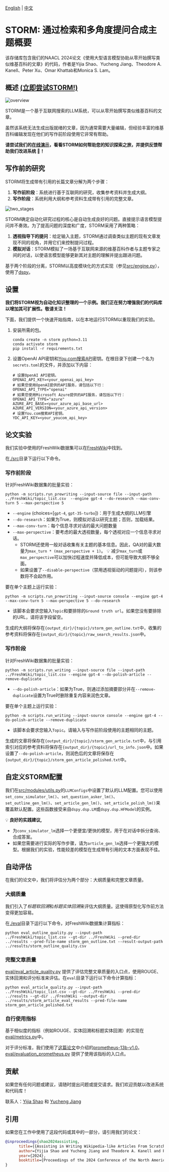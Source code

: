 [English](README.md) | [中文](README-zh.md)

# STORM: 通过检索和多角度提问合成主题概要

该存储库包含我们的NAACL 2024论文《使用大型语言模型协助从零开始撰写类似维基百科的文章》的代码，作者是Yijia Shao、Yucheng Jiang、Theodore A. Kanell、Peter Xu、Omar Khattab和Monica S. Lam。

## 概述 [(立即尝试STORM!)](https://storm.genie.stanford.edu/)

![overview](assets/overview.png)

STORM是一个基于互联网搜索的LLM系统，可以从零开始撰写类似维基百科的文章。

虽然该系统无法生成出版就绪的文章，因为通常需要大量编辑，但经验丰富的维基百科编辑发现在他们的写作前阶段使用它非常有帮助。

**请尝试我们的[在线演示](https://storm.genie.stanford.edu/)，看看STORM如何帮助您的知识探索之旅，并提供反馈帮助我们改进系统 🙏！**

## 写作前的研究

STORM将生成带有引用的长篇文章分解为两个步骤：

1. **写作前阶段**：系统进行基于互联网的研究，收集参考资料并生成大纲。
2. **写作阶段**：系统利用大纲和参考资料生成带有引用的完整文章。

![two_stages](assets/two_stages.jpg)

STORM确定自动化研究过程的核心是自动生成良好的问题。直接提示语言模型提问并不奏效。为了提高问题的深度和广度，STORM采用了两种策略：
1. **透视指导下的提问**：给定输入主题，STORM通过调查类似主题的现有文章发现不同的视角，并用它们来控制提问过程。
2. **模拟对话**：STORM模拟了一场基于互联网来源的维基百科作者与主题专家之间的对话，以使语言模型能够更新其对主题的理解并提出跟进问题。

基于两个阶段的分离，STORM以高度模块化的方式实现（参见[src/engine.py](src/engine.py)），使用了[dspy](https://github.com/stanfordnlp/dspy)。

## 设置

**我们将STORM视为自动化知识整理的一个示例。我们正在努力增强我们的代码库以增加其可扩展性。敬请关注！**

下面，我们提供一个快速开始指南，以在本地运行STORM以重现我们的实验。

1. 安装所需的包。
   ```shell
   conda create -n storm python=3.11
   conda activate storm
   pip install -r requirements.txt
   ```
2. 设置OpenAI API密钥和[You.com搜索API](https://api.you.com/)密钥。在根目录下创建一个名为`secrets.toml`的文件，并添加以下内容：
    ```shell
    # 设置OpenAI API密钥。
    OPENAI_API_KEY=<your_openai_api_key>
    # 如果您使用OpenAI提供的API服务，请包括以下行：
    OPENAI_API_TYPE="openai"
    # 如果您使用Microsoft Azure提供的API服务，请包括以下行：
    OPENAI_API_TYPE="azure"
    AZURE_API_BASE=<your_azure_api_base_url>
    AZURE_API_VERSION=<your_azure_api_version>
    # 设置You.com搜索API密钥。
    YDC_API_KEY=<your_youcom_api_key>
    ```

## 论文实验

我们实验中使用的FreshWiki数据集可以在[FreshWiki](FreshWiki)中找到。

在[./src](src)目录下运行以下命令。

### 写作前阶段

针对FreshWiki数据集的批量实验：
```shell
python -m scripts.run_prewriting --input-source file --input-path ../FreshWiki/topic_list.csv  --engine gpt-4 --do-research --max-conv-turn 5 --max-perspective 5
```
- `--engine` (choices=[`gpt-4`, `gpt-35-turbo`])：用于生成大纲的LLM引擎
- `--do-research`：如果为True，则模拟对话以研究主题；否则，加载结果。
- `--max-conv-turn`：每个信息寻求对话的最大问题数量
- `--max-perspective`：要考虑的最大透视数量，每个透视对应一个信息寻求对话。
  - STORM还使用一般对话收集有关主题的基本信息。因此，QA对的最大数量为`max_turn * (max_perspective + 1)`。 :bulb: 减少`max_turn`或`max_perspective`可以加快过程速度并降低成本，但可能导致大纲不够全面。
  - 如果设置了`--disable-perspective`（禁用透视驱动的问题提问），则该参数将不会起作用。

要在单个主题上运行实验：
```shell
python -m scripts.run_prewriting --input-source console --engine gpt-4 --max-conv-turn 5 --max-perspective 5 --do-research
```
- 该脚本会要求您输入`Topic`和要排除的`Ground truth url`。如果您没有要排除的URL，请将该字段留空。

生成的大纲将保存在`{output_dir}/{topic}/storm_gen_outline.txt`中，收集的参考资料将保存在`{output_dir}/{topic}/raw_search_results.json`中。

### 写作阶段

针对FreshWiki数据集的批量实验：
```shell
python -m scripts.run_writing --input-source file --input-path ../FreshWiki/topic_list.csv --engine gpt-4 --do-polish-article --remove-duplicate
```
- `--do-polish-article`：如果为True，则通过添加摘要部分并在`--remove-duplicate`设置为True时删除重复内容来润色文章。

要在单个主题上运行实验：
```shell
python -m scripts.run_writing --input-source console --engine gpt-4 --do-polish-article --remove-duplicate
```
- 该脚本会要求您输入`Topic`。请输入与写作前阶段使用的主题相同的主题。

生成的文章将保存在`{output_dir}/{topic}/storm_gen_article.txt`中，与引用索引对应的参考资料将保存在`{output_dir}/{topic}/url_to_info.json`中。如果设置了`--do-polish-article`，则润色后的文章将保存在`{output_dir}/{topic}/storm_gen_article_polished.txt`中。

## 自定义STORM配置

我们在[src/modules/utils.py](src/modules/utils.py)的`LLMConfigs`中设置了默认的LLM配置。您可以使用`set_conv_simulator_lm()`、`set_question_asker_lm()`、`set_outline_gen_lm()`、`set_article_gen_lm()`、`set_article_polish_lm()`来覆盖默认配置。这些函数接受来自`dspy.dsp.LM`或`dspy.dsp.HFModel`的实例。

💡  **良好的实践建议,** 
- 为`conv_simulator_lm`选择一个更便宜/更快的模型，用于在对话中拆分查询、合成答案。
- 如果您需要进行实际的写作步骤，请为`article_gen_lm`选择一个更强大的模型。根据我们的实验，性能较差的模型在生成带有引用的文本方面表现不佳。

## 自动评估

在我们的论文中，我们将评估分为两个部分：大纲质量和完整文章质量。

### 大纲质量
我们引入了*标题软回溯*和*标题实体回溯*来评估大纲质量。这使得原型化写作前方法变得更加容易。

在[./eval](eval)目录下运行以下命令，对FreshWiki数据集计算指标：
```shell
python eval_outline_quality.py --input-path ../FreshWiki/topic_list.csv --gt-dir ../FreshWiki --pred-dir ../results --pred-file-name storm_gen_outline.txt --result-output-path ../results/storm_outline_quality.csv
```

### 完整文章质量
[eval/eval_article_quality.py](eval/eval_article_quality.py) 提供了评估完整文章质量的入口点，使用ROUGE、实体回溯和评分标准来评估。在`eval`目录下运行以下命令计算指标：
```shell
python eval_article_quality.py --input-path ../FreshWiki/topic_list.csv --gt-dir ../FreshWiki --pred-dir ../results --gt-dir ../FreshWiki --output-dir ../results/storm_article_eval_results --pred-file-name storm_gen_article_polished.txt
```

### 自行使用指标
基于相似度的指标（例如ROUGE、实体回溯和标题实体回溯）的实现在[eval/metrics.py](eval/metrics.py)中。

对于评分标准，我们使用了[这篇论文](https://arxiv.org/abs/2310.08491)中介绍的[prometheus-13b-v1.0](https://huggingface.co/kaist-ai/prometheus-13b-v1.0)。[eval/evaluation_prometheus.py](eval/evaluation_prometheus.py) 提供了使用该指标的入口点。

## 贡献
如果您有任何问题或建议，请随时提出问题或提交请求。我们欢迎贡献以改进系统和代码库！

联系人：[Yijia Shao](mailto:shaoyj@stanford.edu) 和 [Yucheng Jiang](mailto:yuchengj@stanford.edu)

## 引用
如果您在工作中使用了这段代码或其中的一部分，请引用我们的论文：
```bibtex
@inproceedings{shao2024assisting,
      title={{Assisting in Writing Wikipedia-like Articles From Scratch with Large Language Models}}, 
      author={Yijia Shao and Yucheng Jiang and Theodore A. Kanell and Peter Xu and Omar Khattab and Monica S. Lam},
      year={2024},
      booktitle={Proceedings of the 2024 Conference of the North American Chapter of the Association for Computational Linguistics: Human Language Technologies, Volume 1 (Long and Short Papers)}
}
```
